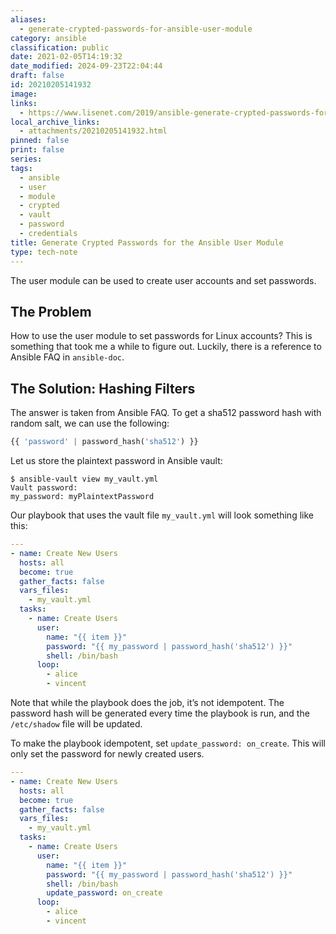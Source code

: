 ```yaml
---
aliases:
  - generate-crypted-passwords-for-ansible-user-module
category: ansible
classification: public
date: 2021-02-05T14:19:32
date_modified: 2024-09-23T22:04:44
draft: false
id: 20210205141932
image: 
links:
  - https://www.lisenet.com/2019/ansible-generate-crypted-passwords-for-the-user-module/
local_archive_links:
  - attachments/20210205141932.html
pinned: false
print: false
series: 
tags:
  - ansible
  - user
  - module
  - crypted
  - vault
  - password
  - credentials
title: Generate Crypted Passwords for the Ansible User Module
type: tech-note
---
```


The user module can be used to create user accounts and set passwords.

## The Problem

How to use the user module to set passwords for Linux accounts? This is something that took me a while to figure out. Luckily, there is a reference to Ansible FAQ in `ansible-doc`.

## The Solution: Hashing Filters

The answer is taken from Ansible FAQ. To get a sha512 password hash with random salt, we can use the following:

```python
{{ 'password' | password_hash('sha512') }}
```

Let us store the plaintext password in Ansible vault:

```shell
$ ansible-vault view my_vault.yml
Vault password:
my_password: myPlaintextPassword
```

Our playbook that uses the vault file `my_vault.yml` will look something like this:

```yaml
---
- name: Create New Users
  hosts: all
  become: true
  gather_facts: false
  vars_files:
    - my_vault.yml
  tasks:
    - name: Create Users
      user:
        name: "{{ item }}"
        password: "{{ my_password | password_hash('sha512') }}"
        shell: /bin/bash
      loop:
        - alice
        - vincent
```

Note that while the playbook does the job, it’s not idempotent. The password hash will be generated every time the playbook is run, and the `/etc/shadow` file will be updated.

To make the playbook idempotent, set `update_password: on_create`. This will only set the password for newly created users.

```yaml
---
- name: Create New Users
  hosts: all
  become: true
  gather_facts: false
  vars_files:
    - my_vault.yml
  tasks:
    - name: Create Users
      user:
        name: "{{ item }}"
        password: "{{ my_password | password_hash('sha512') }}"
        shell: /bin/bash
        update_password: on_create
      loop:
        - alice
        - vincent
```

